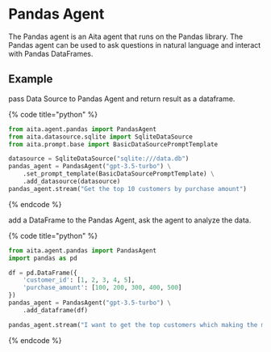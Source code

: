 # Pandas Agent

The Pandas agent is an Aita agent that runs on the Pandas library.
The Pandas agent can be used to ask questions in natural language and interact with Pandas DataFrames.

## Example

pass Data Source to Pandas Agent and return result as a dataframe.

{% code title="python" %}

```python
from aita.agent.pandas import PandasAgent
from aita.datasource.sqlite import SqliteDataSource
from aita.prompt.base import BasicDataSourcePromptTemplate

datasource = SqliteDataSource("sqlite:///data.db")
pandas_agent = PandasAgent("gpt-3.5-turbo") \
    .set_prompt_template(BasicDataSourcePromptTemplate) \
    .add_datasource(datasource)
pandas_agent.stream("Get the top 10 customers by purchase amount")
```
{% endcode %}

add a DataFrame to the Pandas Agent, ask the agent to analyze the data.

{% code title="python" %}
```python
from aita.agent.pandas import PandasAgent
import pandas as pd

df = pd.DataFrame({
    'customer_id': [1, 2, 3, 4, 5],
    'purchase_amount': [100, 200, 300, 400, 500]
})
pandas_agent = PandasAgent("gpt-3.5-turbo") \
    .add_dataframe(df)

pandas_agent.stream("I want to get the top customers which making the most purchases")
```
{% endcode %}
